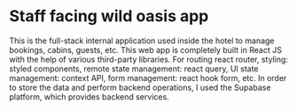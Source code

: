 # Staff facing wild oasis app

This is the full-stack internal application used inside the hotel to manage bookings, cabins, guests, etc. This web app is completely built in React JS with the help of various third-party libraries. For routing react router, styling: styled components, remote state management: react query, UI state management: context API, form management: react hook form, etc. In order to store the data and perform backend operations, I used the Supabase platform, which provides backend services.
